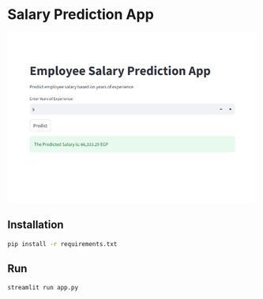# Salary Prediction App

![alt text](<static/Screenshot 2025-03-02 044000.png>)

## Installation

```sh
pip install -r requirements.txt
```

## Run
```sh
streamlit run app.py
```



